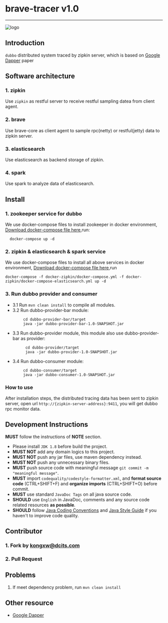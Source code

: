 # brave-tracer v1.0 
-------------------
![logo](http://dcits.com/statics/images/dcits/logo.png)

## Introduction
 `dubbo` distributed system traced by zipkin server, which is based on [Google Dapper](http://research.google.com/pubs/pub36356.html) paper

## Software architecture

### 1. zipkin
  Use `zipkin` as restful server to receive restful sampling datea from client agent.
### 2. brave
  Use brave-core as client agent to sample rpc(netty) or restful(jetty) data to zipkin server.
### 3. elasticsearch
  Use elasticsearch as backend storage of zipkin.
### 4. spark
  Use spark to analyze data of elasticsearch.


## Install

### 1. zookeeper service for dubbo
  We use docker-compose files  to install zookeeper in docker environment, [Download docker-compose file here](https://gitee.com/kswapd/docker-devops.git),run:
  ```
    docker-compose up -d
  ```
### 2. zipkin & elasticsearch & spark service

  We use docker-compose files  to install all above services in docker environment, [Download docker-compose file here](https://gitee.com/kswapd/docker-devops.git),run

  ```
  docker-compose -f docker-zipkin/docker-compose.yml -f docker-zipkin/docker-compose-elasticsearch.yml up -d
  ```

### 3. Run dubbo provider and consumer


  * 3.1  Run `mvn clean install` to compile all modules.
  * 3.2  Run dubbo-provider-bar module:

```
        cd dubbo-provider-bar/target
        java -jar dubbo-provider-bar-1.0-SNAPSHOT.jar
```

  * 3.3 Run dubbo-provider module, this module also use dubbo-provider-bar as provider:

```
         cd dubbo-provider/target
         java -jar dubbo-provider-1.0-SNAPSHOT.jar
```

  * 3.4 Run dubbo-consumer module:

```
        cd dubbo-consumer/target
        java -jar dubbo-consumer-1.0-SNAPSHOT.jar
```

### How to use

  After installation steps,  the distributed tracing data has been sent to zipkin server, open url `http://{zipkin-server-address}:9411`,
you will get dubbo rpc monitor data.


## Development Instructions
**MUST** follow the instructions of **NOTE** section.
* Please install `JDK 1.8` before build the project.
* **MUST NOT** add any domain logics to this project.
* **MUST NOT** push any jar files, use maven dependency instead.
* **MUST NOT** push any unnecessary binary files.
* **MUST** push source code with meaningful message `git commit -m "meaningful message"`.
* **MUST** import `codequality/codestyle-formatter.xml`, and **format source code** (CTRL+SHIFT+F) and **organize imports** (CTRL+SHIFT+O) before commit.
* **MUST** use standard `JavaDoc Tags` on all java source code.
* **SHOULD** use `English` in JavaDoc, comments and any source code related resources **as possible**.
* **SHOULD** follow [Java Coding Conventions](http://www.oracle.com/technetwork/java/codeconventions-150003.pdf) and [Java Style Guide](https://google.github.io/styleguide/javaguide.html) if you haven't to improve code quality.


## Contributor

### 1. Fork by kongxw@dcits.com
### 2. Pull Request



## Problems
 1. If meet dependency problem, run `mvn clean install`


## Other resource

* [Google Dapper](http://research.google.com/pubs/pub36356.html)
